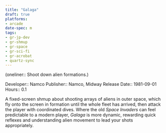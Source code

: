 ```yaml
---
title: "Galaga"
draft: true
platforms:
- arcade
date-spec: m
tags:
- gr-jp-dev
- gr-shmup 
- gr-space 
- gr-sci-fi 
- gr-acrobat 
- quartz-sync
---
```


(oneliner:: Shoot down alien formations.)

Developer:: Namco
Publisher:: Namco, Midway
Release Date:: 1981-09-01
Hours:: 0.1

A fixed-screen shmup about shooting arrays of aliens in outer space, which fly onto the screen in formation until the whole fleet has arrived, then attack the player with coordinated dives. Where the old *Space Invaders* can feel predictable to a modern player, *Galaga* is more dynamic, rewarding quick reflexes and understanding alien movement to lead your shots appropriately.